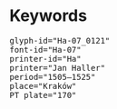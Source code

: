 # Keywords
<pre>
glyph-id="Ha-07_0121"
font-id="Ha-07"
printer-id="Ha"
printer="Jan Haller"
period="1505–1525"
place="Kraków"
PT plate="170"
</pre>

